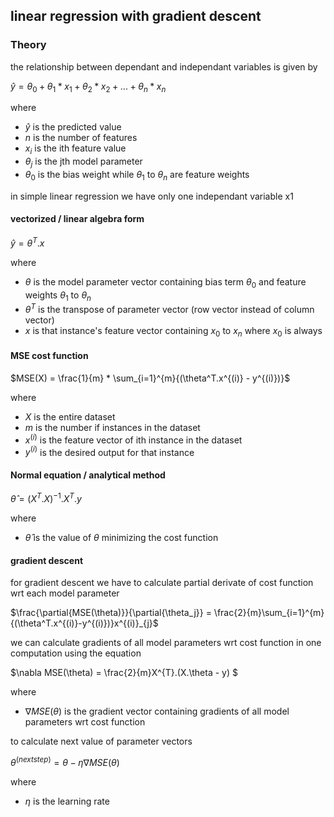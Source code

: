 ## linear regression with gradient descent

### Theory

the relationship between dependant and independant variables is given by

$\hat{y} = \theta_0 + \theta_1 * x_1 + \theta_2 * x_2 + ... + \theta_n * x_n$  

where 

* $\hat{y}$ is the predicted value
* $n$ is the number of features
* $x_i$ is the ith feature value
* $\theta_j$ is the jth model parameter
* $\theta_0$ is the bias weight while $\theta_1$ to $\theta_n$ are feature weights

in simple linear regression we have only one independant variable x1

#### vectorized / linear algebra form

$\hat{y} = \theta^{T}.x$

where

* $\theta$ is the model parameter vector containing bias term $\theta_0$ and feature weights $\theta_1$ to $\theta_n$
* $\theta^{T}$ is the transpose of parameter vector (row vector instead of column vector)
* $x$ is that instance's feature vector containing $x_0$ to $x_n$ where $x_0$ is always 

#### MSE cost function

$MSE(X) = \frac{1}{m} * \sum_{i=1}^{m}{(\theta^T.x^{(i)} - y^{(i)})}$

where

* $X$ is the entire dataset
* $m$ is the number if instances in the dataset
* $x^{(i)}$ is the feature vector of ith instance in the dataset
* $y^{(i)}$ is the desired output for that instance

#### Normal equation / analytical method

$\hat{\theta} = (X^T.X)^{-1}.X^T.y$

where

* $\hat{\theta}$ is the value of $\theta$ minimizing the cost function

#### gradient descent

for gradient descent we have to calculate partial derivate of cost function wrt each model parameter

$\frac{\partial{MSE(\theta)}}{\partial{\theta_j}} = \frac{2}{m}\sum_{i=1}^{m}{(\theta^T.x^{(i)}-y^{(i)})}x^{(i)}_{j}$

we can calculate gradients of all model parameters wrt cost function in one computation using the equation

$\nabla MSE(\theta) = \frac{2}{m}X^{T}.(X.\theta - y) $

where

* $\nabla MSE(\theta)$ is the gradient vector containing gradients of all model parameters wrt cost function

to calculate next value of parameter vectors

$\theta^{(next step)} = \theta - \eta\nabla MSE(\theta)$ 

where

* $\eta$ is the learning rate